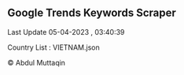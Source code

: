 

## Google Trends Keywords Scraper 
 
Last Update 05-04-2023 , 03:40:39

Country List :
VIETNAM.json



© Abdul Muttaqin 
